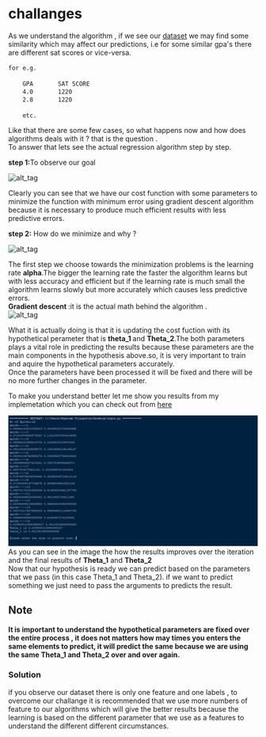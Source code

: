 # challanges

As we understand the algorithm , if we see our [dataset](./gpa.csv) we may find some similarity which may affect our predictions, i.e for some similar gpa's there are different sat scores or vice-versa.<br>

    for e.g.
    
        GPA       SAT SCORE
        4.0       1220
        2.8       1220
        
        etc.
 Like that there are some few cases, so what happens now and how does algorithms deals with it ? that is the question .<br>
 To answer that lets see the actual regression algorithm step by step.
 
 <b>step 1:</b>To observe our goal
 
 ![alt_tag](https://github.com/vshantam/Sat_prediction/blob/master/Image/O752N.png)
 
 Clearly you can see that we have our cost function with some parameters to minimize the function with minimum error using gradient descent algorithm because it is necessary to produce much efficient results with less predictive errors.
 
 <b>step 2:</b> How do we minimize and why ?
 
 ![alt_tag](https://github.com/vshantam/Sat_prediction/blob/master/Image/grad.png)
 
 The first step we choose towards the minimization problems is the learning rate <b>alpha</b>.The bigger the learning rate the faster the algorithm learns but with less accuracy and efficient but if the learning rate is much small the algorithm learns slowly but more accurately which causes less predictive errors.<br>
 <b> Gradient descent </b> :it is the actual math behind the algorithm .<br>
 ![alt_tag](https://github.com/vshantam/Sat_prediction/blob/master/Image/89edQ.png)
 
 What it is actually doing is that it is updating the cost fuction  with its hypothetical perameter that is <b> theta_1 </b> and <b> Theta_2</b>.The both parameters plays a vital role in predicting the results because these  parameters are the main components in the hypothesis above.so, it is very important to train and aquire the hypothetical parameters accurately.<br>
 Once the parameters have been processed it will be fixed and there will be no more further changes in the parameter.
 
 To make you understand better let me show you results from my implemetation which you can check out from [here](https://github.com/vshantam/Machine-learning)
 
 ![alt_tag](https://github.com/vshantam/Machine-learning/blob/master/images/Capture2.PNG)
  As you can see in the image the how the results improves over the iteration and the final results of <b> Theta_1</b> and <b> Theta_2</b><br>
  Now that our hypothesis is ready we can predict based on the parameters that we pass (in this case Theta_1 and Theta_2).
  if we want to predict something we just need to pass the arguments to predicts the result.<br>
  ## Note
  
  <b> It is important to understand the hypothetical parameters are fixed over the entire process , it does not matters how may times you enters the same elements to predict, it will predict the same because we are using the same Theta_1 and Theta_2 over and over again.</b>
  
  ### Solution
if you observe our dataset there is only one feature and one labels , to overcome our challange  it is recommended that we use more numbers of feature to our algorithms which will give the better results because the learning is based on the different parameter that we use as a features to understand the different different circumstances.
 
